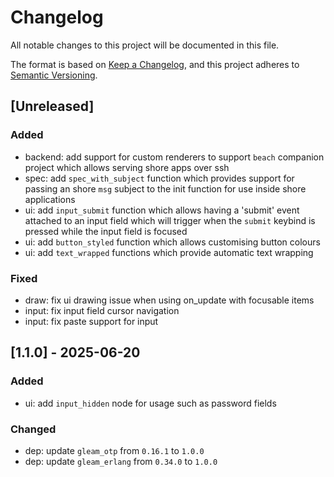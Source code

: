 # Changelog

All notable changes to this project will be documented in this file.

The format is based on [Keep a Changelog](https://keepachangelog.com/en/1.1.0/),
and this project adheres to [Semantic Versioning](https://semver.org/spec/v2.0.0.html).

## [Unreleased]

### Added

- backend: add support for custom renderers to support `beach` companion project which allows serving shore apps over ssh
- spec: add `spec_with_subject` function which provides support for passing an shore `msg` subject to the init function for use inside shore applications
- ui: add `input_submit` function which allows having a 'submit' event attached to an input field which will trigger when the `submit` keybind is pressed while the input field is focused
- ui: add `button_styled` function which allows customising button colours
- ui: add `text_wrapped` functions which provide automatic text wrapping

### Fixed

- draw: fix ui drawing issue when using on_update with focusable items
- input: fix input field cursor navigation
- input: fix paste support for input

## [1.1.0] - 2025-06-20

### Added

- ui: add `input_hidden` node for usage such as password fields

### Changed

- dep: update `gleam_otp` from `0.16.1` to `1.0.0`
- dep: update `gleam_erlang` from `0.34.0` to `1.0.0`
